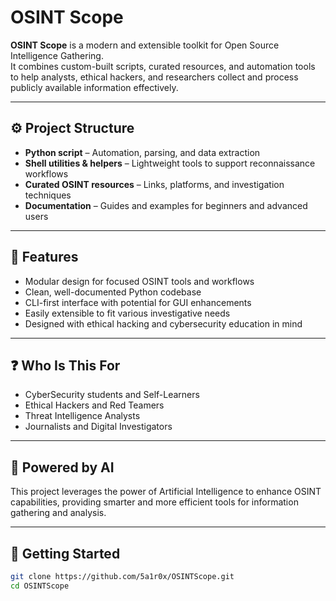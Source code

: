 # OSINT Scope

**OSINT Scope** is a modern and extensible toolkit for Open Source Intelligence Gathering.  
It combines custom-built scripts, curated resources, and automation tools to help analysts, ethical hackers, and researchers collect and process publicly available information effectively.

---

## ⚙️ Project Structure

- **Python script** – Automation, parsing, and data extraction  
- **Shell utilities & helpers** – Lightweight tools to support reconnaissance workflows  
- **Curated OSINT resources** – Links, platforms, and investigation techniques  
- **Documentation** – Guides and examples for beginners and advanced users  

---

## 🎯 Features

- Modular design for focused OSINT tools and workflows  
- Clean, well-documented Python codebase  
- CLI-first interface with potential for GUI enhancements  
- Easily extensible to fit various investigative needs  
- Designed with ethical hacking and cybersecurity education in mind  

---

## ❓ Who Is This For

- CyberSecurity students and Self-Learners  
- Ethical Hackers and Red Teamers  
- Threat Intelligence Analysts  
- Journalists and Digital Investigators  

---

## 🤖 Powered by AI 

This project leverages the power of Artificial Intelligence to enhance OSINT capabilities, providing smarter and more efficient tools for information gathering and analysis.

---


## 🚀 Getting Started

```bash
git clone https://github.com/5a1r0x/OSINTScope.git
cd OSINTScope
